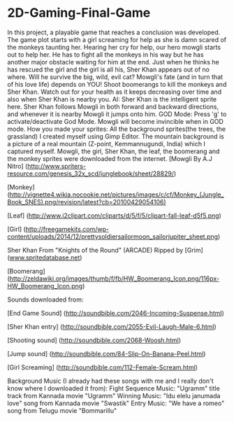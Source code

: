 # 2D-Gaming-Final-Game
In this project, a playable game that reaches a conclusion was developed. The game plot starts with a girl screaming for help as she is damn scared of the monkeys taunting her. Hearing her cry for help, our hero mowgli starts out to help her. He has to fight all the monkeys in his way but he has another major obstacle waiting for him at the end. Just when he thinks he has rescued the girl and the girl is all his, Sher Khan appears out of no where. Will he survive the big, wild, evil cat? Mowgli's fate (and in turn that of his love life) depends on YOU! Shoot boomerangs to kill the monkeys and Sher Khan. Watch out for your health as it keeps decreasing over time and also when Sher Khan is nearby you. AI: Sher Khan is the intelligent sprite here. Sher Khan follows Mowgli in both forward and backward directions, and whenever it is nearby Mowgli it jumps onto him. GOD Mode: Press 'g' to activate/deactivate God Mode. Mowgli will become invincible when in GOD mode.  How you made your sprites: All the background sprites(the trees, the grassland) I created myself using Gimp Editor. The mountain background is a picture of a real mountain (Z-point, Kemmannugundi, India) which I captured myself. Mowgli, the girl, Sher Khan, the leaf, the boomerang and the monkey sprites were downloaded from the internet.
[Mowgli By A.J Nitro] (http://www.spriters-resource.com/genesis_32x_scd/junglebook/sheet/28829/) 

[Monkey] (http://vignette4.wikia.nocookie.net/pictures/images/c/cf/Monkey_(Jungle_Book_SNES).png/revision/latest?cb=20100429054106)

[Leaf] (http://www.i2clipart.com/cliparts/d/5/f/5/clipart-fall-leaf-d5f5.png)

[Girl] (http://freegamekits.com/wp-content/uploads/2014/12/prettysoldiersailormoon_sailorjupiter_sheet.png)

Sher Khan From "Knights of the Round" (ARCADE) Ripped by [Grim] (www.spritedatabase.net) 

[Boomerang] (http://zeldawiki.org/images/thumb/f/fb/HW_Boomerang_Icon.png/116px-HW_Boomerang_Icon.png)

Sounds downloaded from: 

[End Game Sound] (http://soundbible.com/2046-Incoming-Suspense.html)

[Sher Khan entry] (http://soundbible.com/2055-Evil-Laugh-Male-6.html)

[Shooting sound] (http://soundbible.com/2068-Woosh.html)

[Jump sound] (http://soundbible.com/84-Slip-On-Banana-Peel.html)

[Girl Screaming] (http://soundbible.com/112-Female-Scream.html)

Background Music (I already had these songs with me and I really don't know where I downloaded it from): Fight Sequence Music: "Ugramm" title track from Kannada movie "Ugramm" Winning Music: "Idu elelu janumada love" song from Kannada movie "Swastik" Entry Music: "We have a romeo" song from Telugu movie "Bommarillu"
